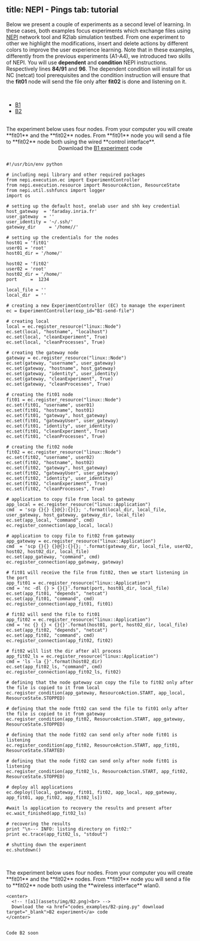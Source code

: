 title: NEPI - Pings
tab: tutorial
---
<script type="text/javascript">loadMenu();</script>

Below we present a couple of experiments as a second level of learning. In these cases, both examples focus experiments which exchange files using [NEPI](http://nepi.inria.fr/Install/WebHome) network tool and R2lab simulation testbed.
From one experiment to other we highlight the modifications, insert and delete actions by different colors to improve the user experience learning.
Note that in these examples, differently from the previous experiments (A1-A4), we introduced two skills of NEPI. You will use **dependent** and **condition** NEPI instructions. Respectively lines **84/91** and **96**.
The dependent condition will install for us NC (netcat) tool prerequisites and the condition instruction will ensure that the **fit01** node will send the file only after **fit02** is done and listening on it.

<br>

<ul id="myTabs" class="nav nav-tabs" role="tablist">
  <li role="presentation" class="active">
    <a href="#B1" id="B1-tab" role="tab" data-toggle="tab" aria-controls="B1" aria-expanded="true">B1</a>
  </li>
  <li role="presentation" class="">
    <a href="#B2" role="tab" id="B2-tab" data-toggle="tab" aria-controls="B2" aria-expanded="false">B2</a>
  </li>
</ul>

<div id="contents" class="tab-content">

<div role="tabpanel" class="tab-pane fade active in" id="B1" aria-labelledby="home-tab">
  <br/>
  The experiment below uses four nodes. From your computer you will create **fit01** and the **fit02** nodes. From **fit01** node you will send a file to **fit02** node both using the wired **control interface**.

  <center>
    <!-- ![a1](assets/img/B1.png)<br> -->
    Download the <a href="codes_examples/B1-ping.py" download target="_blank">B1 experiment</a> code
  </center>
  

  <pre data-src="prism.js" class="line-numbers"><code class="language-python">
#!/usr/bin/env python

# including nepi library and other required packages
from nepi.execution.ec import ExperimentController
from nepi.execution.resource import ResourceAction, ResourceState
from nepi.util.sshfuncs import logger
import os

# setting up the default host, onelab user and shh key credential
host_gateway  = 'faraday.inria.fr'
user_gateway  = '<your_onelab_user>'
user_identity = '~/.ssh/<your_public_ssh_key>'
gateway_dir 	= '/home/<your_onelab_user>/'

# setting up the credentials for the nodes 
host01 = 'fit01'
user01 = 'root'
host01_dir = '/home/'

host02 = 'fit02'
user02 = 'root'
host02_dir = '/home/'
port 	 =  1234

local_file = '<some_file.txt>'
local_dir  = '<some_file_path>'

# creating a new ExperimentController (EC) to manage the experiment
ec = ExperimentController(exp_id="B1-send-file")

# creating local
local = ec.register_resource("linux::Node")
ec.set(local, "hostname", "localhost")
ec.set(local, "cleanExperiment", True)
ec.set(local, "cleanProcesses", True)

# creating the gateway node
gateway = ec.register_resource("linux::Node")
ec.set(gateway, "username", user_gateway)
ec.set(gateway, "hostname", host_gateway)
ec.set(gateway, "identity", user_identity)
ec.set(gateway, "cleanExperiment", True)
ec.set(gateway, "cleanProcesses", True)

# creating the fit01 node
fit01 = ec.register_resource("linux::Node")
ec.set(fit01, "username", user01)
ec.set(fit01, "hostname", host01)
ec.set(fit01, "gateway", host_gateway)
ec.set(fit01, "gatewayUser", user_gateway)
ec.set(fit01, "identity", user_identity)
ec.set(fit01, "cleanExperiment", True)
ec.set(fit01, "cleanProcesses", True)

# creating the fit02 node 
fit02 = ec.register_resource("linux::Node")
ec.set(fit02, "username", user02)
ec.set(fit02, "hostname", host02)
ec.set(fit02, "gateway", host_gateway)
ec.set(fit02, "gatewayUser", user_gateway)
ec.set(fit02, "identity", user_identity)
ec.set(fit02, "cleanExperiment", True)
ec.set(fit02, "cleanProcesses", True)

# application to copy file from local to gateway
app_local = ec.register_resource("linux::Application")
cmd  = 'scp {}{} {}@{}:{}{}; '.format(local_dir, local_file, user_gateway, host_gateway, gateway_dir, local_file)
ec.set(app_local, "command", cmd)
ec.register_connection(app_local, local)

# application to copy file to fit02 from gateway
app_gateway = ec.register_resource("linux::Application")
cmd  = 'scp {}{} {}@{}:{}{}; '.format(gateway_dir, local_file, user02, host02, host02_dir, local_file)
ec.set(app_gateway, "command", cmd)
ec.register_connection(app_gateway, gateway)

# fit01 will receive the file from fit02, then we start listening in the port
app_fit01 = ec.register_resource("linux::Application")
cmd = 'nc -dl {} > {}{}'.format(port, host01_dir, local_file)
ec.set(app_fit01, "depends", "netcat")
ec.set(app_fit01, "command", cmd)
ec.register_connection(app_fit01, fit01)

# fit02 will send the file to fit01 
app_fit02 = ec.register_resource("linux::Application")
cmd = 'nc {} {} < {}{}'.format(host01, port, host02_dir, local_file)
ec.set(app_fit02, "depends", "netcat")
ec.set(app_fit02, "command", cmd)
ec.register_connection(app_fit02, fit02)

# fit02 will list the dir after all process 
app_fit02_ls = ec.register_resource("linux::Application")
cmd = 'ls -la {}'.format(host02_dir)
ec.set(app_fit02_ls, "command", cmd)
ec.register_connection(app_fit02_ls, fit02)

# defining that the node gateway can copy the file to fit02 only after the file is copied to it from local
ec.register_condition(app_gateway, ResourceAction.START, app_local, ResourceState.STOPPED) 

# defining that the node ftt02 can send the file to fit01 only after the file is copied to it from gateway
ec.register_condition(app_fit02, ResourceAction.START, app_gateway, ResourceState.STOPPED) 

# defining that the node fit02 can send only after node fit01 is listening
ec.register_condition(app_fit02, ResourceAction.START, app_fit01, ResourceState.STARTED)

# defining that the node fit02 can send only after node fit01 is listening
ec.register_condition(app_fit02_ls, ResourceAction.START, app_fit02, ResourceState.STOPPED) 

# deploy all applications
ec.deploy([local, gateway, fit01, fit02, app_local, app_gateway, app_fit01, app_fit02, app_fit02_ls])

#wait ls application to recovery the results and present after
ec.wait_finished(app_fit02_ls)

# recovering the results
print "\n--- INFO: listing directory on fit02:"
print ec.trace(app_fit02_ls, "stdout")

# shutting down the experiment
ec.shutdown()
  </code></pre>
  </div>
  <div role="tabpanel" class="tab-pane fade" id="B2" aria-labelledby="profile-tab">
    <br/>
    The experiment below uses four nodes. From your computer you will create **fit01** and the **fit02** nodes. From **fit01** node you will send a file to **fit02** node both using the **wireless interface** wlan0.
    
    <center>
      <!-- ![a1](assets/img/B2.png)<br> -->
      Download the <a href="codes_examples/B2-ping.py" download target="_blank">B2 experiment</a> code
    </center>
 
  <pre data-src="prism.js" data-line-edit-line="84,91,96" data-line-edit-line="" data-line-inlcude-line="" class="line-numbers"><code class="language-python">
Code B2 soon
  </code></pre>
  </div>

</div>

